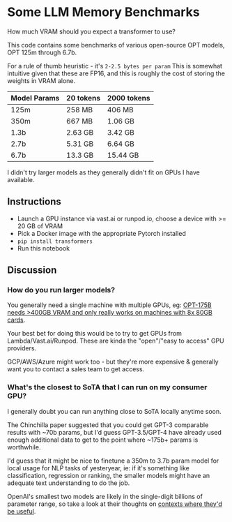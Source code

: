 # Some LLM Memory Benchmarks

How much VRAM should you expect a transformer to use?

This code contains some benchmarks of various open-source OPT models, OPT 125m through 6.7b.

For a rule of thumb heuristic - it's `2-2.5 bytes per param`
This is somewhat intuitive given that these are FP16, and this is roughly the cost of storing the weights in VRAM alone.

| Model Params| 20 tokens  | 2000 tokens |
| ------------- | ------------- | ------------- |
| 125m | 258 MB  | 406 MB  |
| 350m | 667 MB  | 1.06 GB |
| 1.3b | 2.63 GB  | 3.42 GB  |
| 2.7b | 5.31 GB  | 6.64 GB  |
| 6.7b | 13.3 GB  | 15.44 GB  |

I didn't try larger models as they generally didn't fit on GPUs I have available.

## Instructions

- Launch a GPU instance via vast.ai or runpod.io, choose a device with >= 20 GB of VRAM
- Pick a Docker image with the appropriate Pytorch installed
- `pip install transformers`
- Run this notebook

## Discussion

### How do you run larger models?

You generally need a single machine with multiple GPUs, eg: [OPT-175B needs >400GB VRAM and only really works on machines with 8x 80GB cards](https://github.com/facebookresearch/metaseq/issues/146).

Your best bet for doing this would be to try to get GPUs from Lambda/Vast.ai/Runpod. These are kinda the "open"/"easy to access" GPU providers. 

GCP/AWS/Azure might work too - but they're more expensive & generally want you to contact a sales team to get access.

### What's the closest to SoTA that I can run on my consumer GPU? 

I generally doubt you can run anything close to SoTA locally anytime soon.

The Chinchilla paper suggested that you could get GPT-3 comparable results with ~70b params, but I'd guess GPT-3.5/GPT-4 have already used enough additional data to get to the point where ~175b+ params is worthwhile.

I'd guess that it might be nice to finetune a 350m to 3.7b param model for local usage for NLP tasks of yesteryear, ie: if it's something like classification, regression or ranking, the smaller models might have an adequate text understanding to do the job.

OpenAI's smallest two models are likely in the single-digit billions of parameter range, so take a look at their thoughts on [contexts where they'd be useful](https://beta.openai.com/docs/models/babbage).
